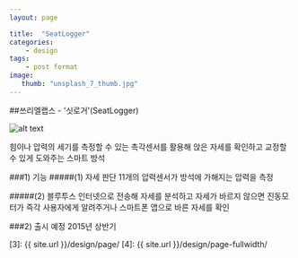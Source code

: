 ```yaml
---
layout: page

title:  "SeatLogger"
categories:
    - design
tags:
    - post format
image:
   thumb: "unsplash_7_thumb.jpg"
---
```


##쓰리엘랩스 -  '싯로거'(SeatLogger)

![alt text](http://i.imgur.com/E9zA3ZV.png)

힘이나 압력의 세기를 측정할 수 있는 촉각센서를 활용해 앉은 자세를 확인하고
교정할 수 있게 도와주는 스마트 방석


###1) 기능
#####(1) 자세 판단
11개의 압력센서가 방석에 가해지는 압력을 측정

#####(2) 블루투스
인터넷으로 전송해 자세를 분석하고 자세가 바르지 않으면 진동모터가 즉각
사용자에게 알려주거나 스마트폰 앱으로 바른 자세를 확인

###2) 출시 예정
2015년 상반기


 [1]: http://foundation.zurb.com/docs/components/clearing.html
 [2]: http://foundation.zurb.com/docs/components/block_grid.html
 [3]: {{ site.url }}/design/page/
 [4]: {{ site.url }}/design/page-fullwidth/
